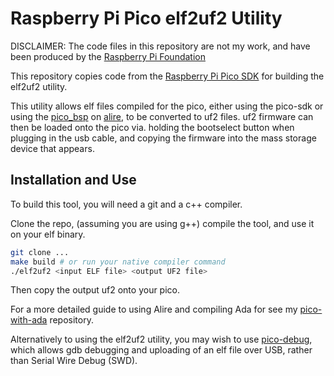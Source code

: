 # Raspberry Pi Pico elf2uf2 Utility

DISCLAIMER: The code files in this repository are not my work, and have been
produced by the [Raspberry Pi Foundation](https://github.com/raspberrypi)

This repository copies code from the [Raspberry Pi Pico
SDK](https://github.com/raspberrypi/pico-sdk) for building the elf2uf2 utility.

This utility allows elf files compiled for the pico, either using the pico-sdk
or using the [pico_bsp](https://github.com/JeremyGrosser/pico_bsp) on
[alire](https://alire.ada.dev/), to be converted to uf2 files. uf2 firmware can
then be loaded onto the pico via. holding the bootselect button when plugging in
the usb cable, and copying the firmware into the mass storage device that
appears.

## Installation and Use

To build this tool, you will need a git and a c++ compiler.

Clone the repo, (assuming you are using g++) compile the tool, and use it on
your elf binary.

```bash
git clone ...
make build # or run your native compiler command
./elf2uf2 <input ELF file> <output UF2 file>
```

Then copy the output uf2 onto your pico.

For a more detailed guide to using Alire and compiling Ada for see my
[pico-with-ada](https://github.com/rej696/pico-with-ada) repository.

Alternatively to using the elf2uf2 utility, you may wish to use
[pico-debug](https://github.com/majbthrd/pico-debug), which allows gdb debugging
and uploading of an elf file over USB, rather than Serial Wire Debug (SWD).
